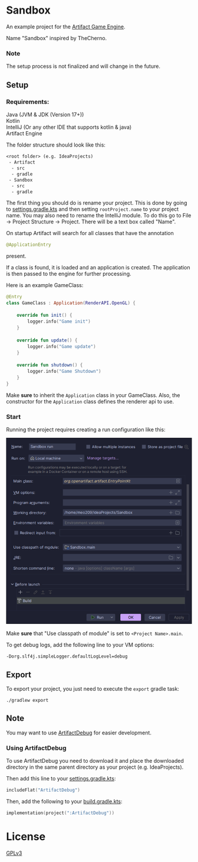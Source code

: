 # Sandbox

An example project for the [Artifact Game Engine](https://www.github.com/Artifact-Engine/Artifact).

Name "Sandbox" inspired by TheCherno.

### Note
The setup process is not finalized and will change in the future.

## Setup
### Requirements:
Java (JVM & JDK (Version 17+)) <br>
Kotlin <br>
IntelliJ (Or any other IDE that supports kotlin & java) <br>
Artifact Engine

The folder structure should look like this:

```
<root folder> (e.g. IdeaProjects)
 - Artifact
  - src
  - gradle
 - Sandbox
  - src
  - gradle
```

The first thing you should do is rename your project. This is done by going to [settings.gradle.kts](settings.gradle.kts) and then setting ``rootProject.name`` to your project name.
You may also need to rename the IntelliJ module. To do this go to
File -> Project Structure -> Project. There will be a text box called "Name".

On startup Artifact will search for all classes that have the annotation 
```kotlin
@ApplicationEntry
```
present.

If a class is found, it is loaded and an application is created.
The application is then passed to the engine for further processing.

Here is an example GameClass:
```kotlin
@Entry
class GameClass : Application(RenderAPI.OpenGL) {
    
    override fun init() {
        logger.info("Game init")
    }

    override fun update() {
        logger.info("Game update")
    }

    override fun shutdown() {
        logger.info("Game Shutdown")
    }
}
```

Make **sure** to inherit the ```Application``` class in your GameClass.
Also, the constructor for the ```Application``` class defines the renderer api to use.

### Start

Running the project requires creating a run configuration like this:

![runConfiguration in intellij](docs/runConfig.png "Run Configuration in IntelliJ idea")

Make **sure** that "Use classpath of module" is set to ```<Project Name>.main```.

To get debug logs, add the following line to your VM options:
```
-Dorg.slf4j.simpleLogger.defaultLogLevel=debug 
```

## Export
To export your project, you just need to execute the ```export``` gradle task:
```
./gradlew export
```

## Note
You may want to use [ArtifactDebug](https://www.github.com/Artifact-Engine/ArtifactDebug) for easier development.

### Using ArtifactDebug
To use ArtifactDebug you need to download it and place the downloaded directory in the same parent directory as your project (e.g. IdeaProjects).

Then add this line to your [settings.gradle.kts]():
```kotlin
includeFlat("ArtifactDebug")
```
Then, add the following to your [build.gradle.kts]():
```kotlin
implementation(project(":ArtifactDebug"))
```

# License
[GPLv3](https://www.gnu.org/licenses/gpl-3.0.html)
